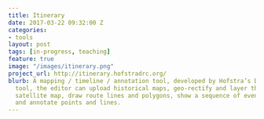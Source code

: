 ```yaml
---
title: Itinerary
date: 2017-03-22 09:32:00 Z
categories:
- tools
layout: post
tags: [in-progress, teaching]
feature: true
image: "/images/itinerary.png"
project_url: http://itinerary.hofstradrc.org/
blurb: A mapping / timeline / annotation tool, developed by Hofstra’s DRC. With the
  tool, the editor can upload historical maps, geo-rectify and layer them over a corresponding
  satellite map, draw route lines and polygons, show a sequence of events over time,
  and annotate points and lines.
---
```

